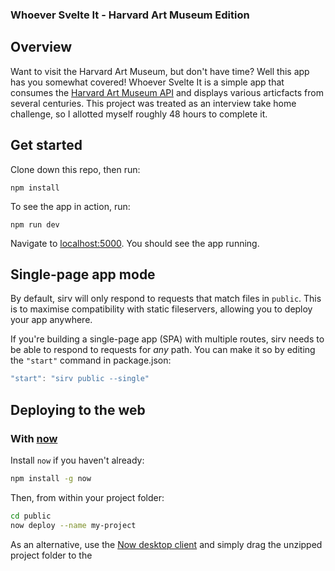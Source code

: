 ### Whoever Svelte It - Harvard Art Museum Edition

## Overview

Want to visit the Harvard Art Museum, but don't have time? Well this app has you somewhat covered! Whoever Svelte It is a simple app that consumes the [Harvard Art Museum API](https://github.com/harvardartmuseums/api-docs) and displays various articfacts from several centuries. This project was treated as an interview take home challenge, so I allotted myself roughly 48 hours to complete it. 


## Get started

Clone down this repo, then run:

```
npm install
```

To see the app in action, run:

```
npm run dev
```

Navigate to [localhost:5000](http://localhost:5000). You should see the app running.


## Single-page app mode

By default, sirv will only respond to requests that match files in `public`. This is to maximise compatibility with static fileservers, allowing you to deploy your app anywhere.

If you're building a single-page app (SPA) with multiple routes, sirv needs to be able to respond to requests for *any* path. You can make it so by editing the `"start"` command in package.json:

```js
"start": "sirv public --single"
```


## Deploying to the web

### With [now](https://zeit.co/now)

Install `now` if you haven't already:

```bash
npm install -g now
```

Then, from within your project folder:

```bash
cd public
now deploy --name my-project
```

As an alternative, use the [Now desktop client](https://zeit.co/download) and simply drag the unzipped project folder to the 
